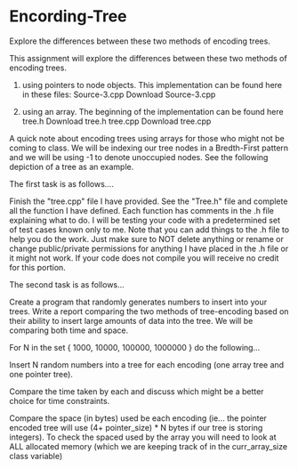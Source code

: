 # Encording-Tree
Explore the differences between these two methods of encoding trees. 

This assignment will explore the differences between these two methods of encoding trees. 

1. using pointers to node objects.  This implementation can be found here in these files:  Source-3.cpp Download Source-3.cpp 

2. using an array.  The beginning of the implementation can be found here tree.h Download tree.h tree.cpp Download tree.cpp 

A quick note about encoding trees using arrays for those who might not be coming to class.  We will be indexing our tree nodes in a Bredth-First pattern and we will be using -1 to denote unoccupied nodes.  See the following depiction of a tree as an example.  

The first task is as follows....

Finish the "tree.cpp" file I have provided.  See the "Tree.h" file and complete all the function I have defined.  Each function has comments in the .h file explaining what to do.  I will be testing your code with a predetermined set of test cases known only to me.  Note that you can add things to the .h file to help you do the work.  Just make sure to NOT delete anything or rename or change public/private permissions for anything I have placed in the .h file or it might not work.   If your code does not compile you will receive no credit for this portion.

The second task is as follows...

Create a program that randomly generates numbers to insert into your trees.   Write a report comparing the two methods of tree-encoding based on their ability to insert large amounts of data into the tree.  We will be comparing both time and space.

For N in the set { 1000, 10000, 100000, 1000000  } do the following...

Insert N random numbers into a tree for each encoding (one array tree and one pointer tree).  

Compare the time taken by each and discuss which might be a better choice for time constraints.  

Compare the space (in bytes) used be each encoding  (ie... the pointer encoded tree will use  (4+ pointer_size) * N bytes if our tree is storing integers).  To check the spaced used by the array you will need to look at ALL allocated memory (which we are keeping track of in the curr_array_size class variable)
